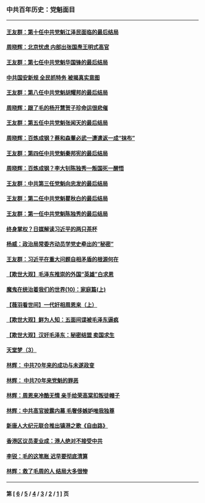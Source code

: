### 中共百年历史：党魁面目
---
#### [王友群：第十任中共党魁江泽民面临的最后结局](../../pages/nf1176107/n12933748.md?05100430) 
#### [周晓辉：北京忧虑 内部出张国焘王明式高官](../../pages/nf1176107/n12931709.md?05100430) 
#### [王友群：第七任中共党魁华国锋的最后结局](../../pages/nf1176107/n12918457.md?05100430) 
#### [中共国安新规 全民抓特务 被揭真实意图](../../pages/nf1176107/n12911615.md?05100430) 
#### [王友群：第八任中共党魁胡耀邦的最后结局](../../pages/nf1176107/n12902918.md?05100430) 
#### [周晓辉：跟了毛的杨开慧贺子珍命运很悲催](../../pages/nf1176107/n12877804.md?05100430) 
#### [王友群：第五任中共党魁张闻天的最后结局](../../pages/nf1176107/n12865420.md?05100430) 
#### [周晓辉：百炼成钢？蔡和森董必武一遭遣返一成“抹布”](../../pages/nf1176107/n12854806.md?05100430) 
#### [王友群：第四任中共党魁秦邦宪的最后结局](../../pages/nf1176107/n12855290.md?05100430) 
#### [周晓辉：百炼成钢？李大钊陈独秀一叛国死一醒悟](../../pages/nf1176107/n12847981.md?05100430) 
#### [王友群：中共第三任党魁向忠发的最后结局](../../pages/nf1176107/n12840390.md?05100430) 
#### [王友群：第二任中共党魁瞿秋白的最后结局](../../pages/nf1176107/n12824710.md?05100430) 
#### [王友群：第一任中共党魁陈独秀的最后结局](../../pages/nf1176107/n12809869.md?05100430) 
#### [终身掌权？日媒解读习近平的两只茶杯](../../pages/nf1176107/n12805064.md?05100430) 
#### [杨威：政治局常委齐动员学党史牵出的“秘密”](../../pages/nf1176107/n12764642.md?05100430) 
#### [王友群：习近平在重大问题自相矛盾的根源何在](../../pages/nf1176107/n12499563.md?05100430) 
#### [【欺世大观】毛泽东推崇的外国“英雄”白求恩](../../pages/nf1176107/n12362005.md?05100430) 
#### [魔鬼在统治着我们的世界(10)：家庭篇(上)](../../pages/nf1176107/n10435448.md?05100430) 
#### [【薇羽看世间】一代奸相周恩来（上）](../../pages/nf1176107/n12401109.md?05100430) 
#### [【欺世大观】鲜为人知：五面间谍被毛泽东逼疯](../../pages/nf1176107/n12358513.md?05100430) 
#### [【欺世大观】汉奸毛泽东：秘密结盟 卖国求生](../../pages/nf1176107/n12356888.md?05100430) 
#### [天堂梦（3）](../../pages/nf1176107/n11798321.md?05100430) 
#### [林辉： 中共70年来的成功与未遂政变](../../pages/nf1176107/n11559430.md?05100430) 
#### [林辉： 中共70年来党魁的罪恶](../../pages/nf1176107/n11555284.md?05100430) 
#### [林辉：周恩来冷酷无情 亲手给荣高棠扣叛徒帽子](../../pages/nf1176107/n11428903.md?05100430) 
#### [林辉：中共高官披露内幕 毛奢侈嫉妒唯我独尊](../../pages/nf1176107/n11403595.md?05100430) 
#### [新唐人大纪元联合推出镇港之歌《自由路》](../../pages/nf1176107/n11358327.md?05100430) 
#### [香港区议员麦业成：港人绝对不接受中共](../../pages/nf1176107/n11357422.md?05100430) 
#### [李锐：毛的这笔账 迟早要彻底清算](../../pages/nf1176107/n11054514.md?05100430) 
#### [林辉：救了毛周的人 结局大多很惨](../../pages/nf1176107/n11029000.md?05100430) 

---
#### 第 [ [6](./6.md?05100430) / [5](./5.md?05100430) / [4](./4.md?05100430) / [3](./3.md?05100430) / [2](./2.md?05100430) / [1](./1.md?05100430) ] 页
